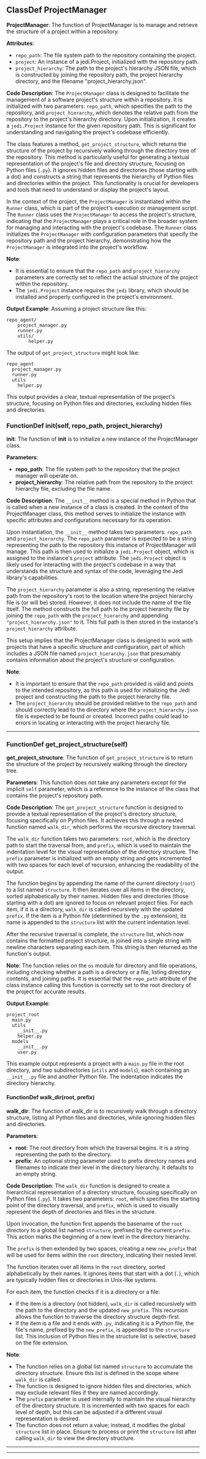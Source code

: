 ## ClassDef ProjectManager
**ProjectManager**: The function of ProjectManager is to manage and retrieve the structure of a project within a repository.

**Attributes**:
- `repo_path`: The file system path to the repository containing the project.
- `project`: An instance of a jedi.Project, initialized with the repository path.
- `project_hierarchy`: The path to the project's hierarchy JSON file, which is constructed by joining the repository path, the project hierarchy directory, and the filename "project_hierarchy.json".

**Code Description**:
The `ProjectManager` class is designed to facilitate the management of a software project's structure within a repository. It is initialized with two parameters: `repo_path`, which specifies the path to the repository, and `project_hierarchy`, which denotes the relative path from the repository to the project's hierarchy directory. Upon initialization, it creates a `jedi.Project` instance for the given repository path. This is significant for understanding and navigating the project's codebase efficiently.

The class features a method, `get_project_structure`, which returns the structure of the project by recursively walking through the directory tree of the repository. This method is particularly useful for generating a textual representation of the project's file and directory structure, focusing on Python files (`.py`). It ignores hidden files and directories (those starting with a dot) and constructs a string that represents the hierarchy of Python files and directories within the project. This functionality is crucial for developers and tools that need to understand or display the project's layout.

In the context of the project, the `ProjectManager` is instantiated within the `Runner` class, which is part of the project's execution or management script. The `Runner` class uses the `ProjectManager` to access the project's structure, indicating that the `ProjectManager` plays a critical role in the broader system for managing and interacting with the project's codebase. The `Runner` class initializes the `ProjectManager` with configuration parameters that specify the repository path and the project hierarchy, demonstrating how the `ProjectManager` is integrated into the project's workflow.

**Note**:
- It is essential to ensure that the `repo_path` and `project_hierarchy` parameters are correctly set to reflect the actual structure of the project within the repository.
- The `jedi.Project` instance requires the `jedi` library, which should be installed and properly configured in the project's environment.

**Output Example**:
Assuming a project structure like this:
```
repo_agent/
    project_manager.py
    runner.py
    utils/
        helper.py
```
The output of `get_project_structure` might look like:
```
repo_agent
  project_manager.py
  runner.py
  utils
    helper.py
```
This output provides a clear, textual representation of the project's structure, focusing on Python files and directories, excluding hidden files and directories.
### FunctionDef __init__(self, repo_path, project_hierarchy)
**__init__**: The function of __init__ is to initialize a new instance of the ProjectManager class.

**Parameters**:
- **repo_path**: The file system path to the repository that the project manager will operate on.
- **project_hierarchy**: The relative path from the repository to the project hierarchy file, excluding the file name.

**Code Description**:
The `__init__` method is a special method in Python that is called when a new instance of a class is created. In the context of the ProjectManager class, this method serves to initialize the instance with specific attributes and configurations necessary for its operation.

Upon instantiation, the `__init__` method takes two parameters: `repo_path` and `project_hierarchy`. The `repo_path` parameter is expected to be a string representing the path to the repository this instance of ProjectManager will manage. This path is then used to initialize a `jedi.Project` object, which is assigned to the instance's `project` attribute. The `jedi.Project` object is likely used for interacting with the project's codebase in a way that understands the structure and syntax of the code, leveraging the Jedi library's capabilities.

The `project_hierarchy` parameter is also a string, representing the relative path from the repository's root to the location where the project hierarchy file is (or will be) stored. However, it does not include the name of the file itself. The method constructs the full path to the project hierarchy file by joining the `repo_path` with the `project_hierarchy` and appending `"project_hierarchy.json"` to it. This full path is then stored in the instance's `project_hierarchy` attribute.

This setup implies that the ProjectManager class is designed to work with projects that have a specific structure and configuration, part of which includes a JSON file named `project_hierarchy.json` that presumably contains information about the project's structure or configuration.

**Note**:
- It is important to ensure that the `repo_path` provided is valid and points to the intended repository, as this path is used for initializing the Jedi project and constructing the path to the project hierarchy file.
- The `project_hierarchy` should be provided relative to the `repo_path` and should correctly lead to the directory where the `project_hierarchy.json` file is expected to be found or created. Incorrect paths could lead to errors in locating or interacting with the project hierarchy file.
***
### FunctionDef get_project_structure(self)
**get_project_structure**: The function of `get_project_structure` is to return the structure of the project by recursively walking through the directory tree.

**Parameters**: This function does not take any parameters except for the implicit `self` parameter, which is a reference to the instance of the class that contains the project's repository path.

**Code Description**: The `get_project_structure` function is designed to provide a textual representation of the project's directory structure, focusing specifically on Python files. It achieves this through a nested function named `walk_dir`, which performs the recursive directory traversal.

The `walk_dir` function takes two parameters: `root`, which is the directory path to start the traversal from, and `prefix`, which is used to maintain the indentation level for the visual representation of the directory structure. The `prefix` parameter is initialized with an empty string and gets incremented with two spaces for each level of recursion, enhancing the readability of the output.

The function begins by appending the name of the current directory (`root`) to a list named `structure`. It then iterates over all items in the directory, sorted alphabetically by their names. Hidden files and directories (those starting with a dot) are ignored to focus on relevant project files. For each item, if it is a directory, `walk_dir` is called recursively with the updated `prefix`. If the item is a Python file (determined by the `.py` extension), its name is appended to the `structure` list with the current indentation level.

After the recursive traversal is complete, the `structure` list, which now contains the formatted project structure, is joined into a single string with newline characters separating each item. This string is then returned as the function's output.

**Note**: The function relies on the `os` module for directory and file operations, including checking whether a path is a directory or a file, listing directory contents, and joining paths. It is essential that the `repo_path` attribute of the class instance calling this function is correctly set to the root directory of the project for accurate results.

**Output Example**:
```
project_root
  main.py
  utils
    __init__.py
    helper.py
  models
    __init__.py
    user.py
```
This example output represents a project with a `main.py` file in the root directory, and two subdirectories (`utils` and `models`), each containing an `__init__.py` file and another Python file. The indentation indicates the directory hierarchy.
#### FunctionDef walk_dir(root, prefix)
**walk_dir**: The function of walk_dir is to recursively walk through a directory structure, listing all Python files and directories, while ignoring hidden files and directories.

**Parameters**:
- **root**: The root directory from which the traversal begins. It is a string representing the path to the directory.
- **prefix**: An optional string parameter used to prefix directory names and filenames to indicate their level in the directory hierarchy. It defaults to an empty string.

**Code Description**:
The `walk_dir` function is designed to create a hierarchical representation of a directory structure, focusing specifically on Python files (`.py`). It takes two parameters: `root`, which specifies the starting point of the directory traversal, and `prefix`, which is used to visually represent the depth of directories and files in the structure.

Upon invocation, the function first appends the basename of the `root` directory to a global list named `structure`, prefixed by the current `prefix`. This action marks the beginning of a new level in the directory hierarchy.

The `prefix` is then extended by two spaces, creating a new `new_prefix` that will be used for items within the `root` directory, indicating their nested level.

The function iterates over all items in the `root` directory, sorted alphabetically by their names. It ignores items that start with a dot (`.`), which are typically hidden files or directories in Unix-like systems.

For each item, the function checks if it is a directory or a file:
- If the item is a directory (not hidden), `walk_dir` is called recursively with the path to the directory and the updated `new_prefix`. This recursion allows the function to traverse the directory structure depth-first.
- If the item is a file and it ends with `.py`, indicating it is a Python file, the file's name, prefixed by the `new_prefix`, is appended to the `structure` list. This inclusion of Python files in the structure list is selective, based on the file extension.

**Note**:
- The function relies on a global list named `structure` to accumulate the directory structure. Ensure this list is defined in the scope where `walk_dir` is called.
- The function is designed to ignore hidden files and directories, which may exclude relevant files if they are named accordingly.
- The `prefix` parameter is used internally to maintain the visual hierarchy of the directory structure. It is incremented with two spaces for each level of depth, but this can be adjusted if a different visual representation is desired.
- The function does not return a value; instead, it modifies the global `structure` list in place. Ensure to process or print the `structure` list after calling `walk_dir` to view the directory structure.
***
***
